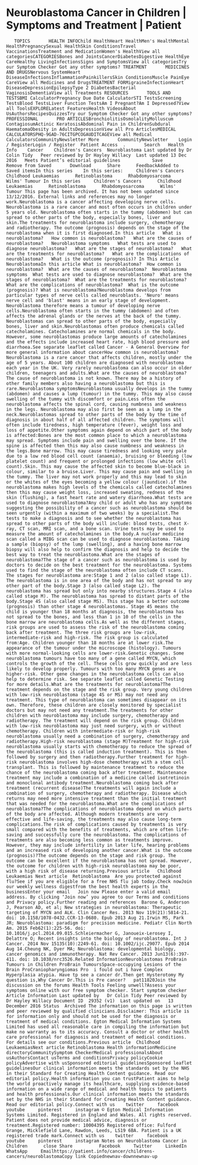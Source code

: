 # Neuroblastoma Cancer in Children | Symptoms and Treatment | Patient

       TOPICS       HEALTH INFOChild HealthHeart HealthMen's HealthMental HealthPregnancySexual HealthSkin ConditionsTravel VaccinationsTreatment and MedicationWomen's HealthView all categoriesCATEGORIESBones and JointsCancerDiabetesDigestive HealthEye CareHealthy LivingInfectionsSigns and SymptomsView all categoriesTry our Symptom Checker Got any other symptoms? TREATMENT       MEDICINES AND DRUGSNervous SystemHeart DiseaseInfectionsInflammationPainkillersSkin ConditionsMuscle PainEye CareView all Medicines and DrugsTREATMENT FORMigraineInfectionHeart DiseaseDepressionEpilepsyType 2 DiabetesBacterial VaginosisDementiaView all Treatments RESOURCES       TOOLS AND TESTSBMI CalculatorPregnancy Due Date CalculatorSTI TestsScreening TestsBlood TestsLiver Function TestsAm I Pregnant?Am I Depressed?View all ToolsEXPLORELatest FeaturesHealth VideosAbout UsAuthorsRecipesQuizzesTry our Symptom Checker Got any other symptoms? PROFESSIONAL       PRO ARTICLESBronchiolitisOsmolalityMolluscum ContagiosumActinic KeratosisAbdominal Pain in ChildrenSubdural HaematomaObesity in AdultsDepressionView all Pro ArticlesMEDICAL CALCULATORSPHQ-9GAD-76CITGPCOGAUDITCAGEView all Medical CalculatorsCommunityNewsletter More       CommunityNewsletter    Login / RegisterLogin / Register  Patient Access  .       Search   Health Info    Cancer    Children's Cancers  Neuroblastoma Last updated by Dr Colin Tidy   Peer reviewed by Dr Hayley Willacy  Last updated 13 Dec 2016   Meets Patient’s editorial guidelines            Save       Remove from Saved       Download      Share      FeedbackAdded to  Saved itemsIn this series    In this series:     Children's Cancers      Childhood Leukaemias      Retinoblastoma      Rhabdomyosarcoma      Wilms' Tumour In this series     Children's Cancers      Childhood Leukaemias      Retinoblastoma      Rhabdomyosarcoma      Wilms' Tumour This page has been archived. It has not been updated since 13/12/2016. External links and references may no longer work.Neuroblastoma is a cancer affecting developing nerve cells. Neuroblastoma is a rare cancer and most often occurs in children under 5 years old. Neuroblastoma often starts in the tummy (abdomen) but can spread to other parts of the body, especially bones, liver and skin.The treatments for neuroblastoma include surgery, chemotherapy and radiotherapy. The outcome (prognosis) depends on the stage of the neuroblastoma when it is first diagnosed.In this article   What is neuroblastoma?   How common is neuroblastoma?   What are the causes of neuroblastoma?   Neuroblastoma symptoms   What tests are used to diagnose neuroblastoma?   What are the stages of neuroblastoma?   What are the treatments for neuroblastoma?   What are the complications of neuroblastoma?   What is the outcome (prognosis)? In This Article     NeuroblastomaIn this article What is neuroblastoma?  How common is neuroblastoma?  What are the causes of neuroblastoma?  Neuroblastoma symptoms  What tests are used to diagnose neuroblastoma?  What are the stages of neuroblastoma?  What are the treatments for neuroblastoma?  What are the complications of neuroblastoma?  What is the outcome (prognosis)? What is neuroblastoma?Neuroblastoma develops from particular types of nerve cells called neuroblasts. 'Neuro' means nerve cell and 'blast' means in an early stage of development. Neuroblastoma therefore means a tumour of developing nerve cells.Neuroblastoma often starts in the tummy (abdomen) and often affects the adrenal glands or the nerves at the back of the tummy. Neuroblastomas can spread to other parts of the body, especially bones, liver and skin.Neuroblastomas often produce chemicals called catecholamines. Catecholamines are normal chemicals in the body. However, some neuroblastomas produce large amounts of catecholamines and the effects include increased heart rate, high blood pressure and diarrhoea.See separate leaflet called Cancer - A General Overview for more general information about cancerHow common is neuroblastoma?Neuroblastoma is a rare cancer that affects children, mostly under the age of 5 years. About 100 children are diagnosed with neuroblastoma each year in the UK. Very rarely neuroblastoma can also occur in older children, teenagers and adults.What are the causes of neuroblastoma?The cause of neuroblastoma is not known. There may be a history of other family members also having a neuroblastoma but this is rare.Neuroblastoma symptomsNeuroblastoma usually develops in the tummy (abdomen) and causes a lump (tumour) in the tummy. This may also cause swelling of the tummy with discomfort or pain.Less often the neuroblastoma affects the spinal cord, causing numbness and weakness in the legs. Neuroblastoma may also first be seen as a lump in the neck.Neuroblastomas spread to other parts of the body by the time of diagnosis in about half of all affected children. The symptoms will often include tiredness, high temperature (fever), weight loss and loss of appetite.Other symptoms again depend on which part of the body is affected:Bones are the most common place to which a neuroblastoma may spread. Symptoms include pain and swelling over the bone. If the spine is affected then this may also cause numbness and weakness in the legs.Bone marrow. This may cause tiredness and looking very pale due to a low red blood cell count (anaemia), bruising or bleeding (low platelet count) and frequent or prolonged infections (low white cell count).Skin. This may cause the affected skin to become blue-black in colour, similar to a bruise.Liver. This may cause pain and swelling in the tummy. The liver may not work properly and this may lead to skin or the whites of the eyes becoming a yellow colour (jaundice).if the neuroblastoma makes high levels of the chemicals called catecholamines then this may cause weight loss, increased sweating, redness of the skin (flushing), a fast heart rate and watery diarrhoea.What tests are used to diagnose neuroblastoma?Any child or adult who has any symptoms suggesting the possibility of a cancer such as neuroblastoma should be seen urgently (within a maximum of two weeks) by a specialist.The tests to make a diagnosis and to see whether the neuroblastoma has spread to other parts of the body will include: blood tests, chest X-ray, CT scan, MRI scan, and a bone scan. Urine tests may be used to measure the amount of catecholamines in the body.A nuclear medicine scan called a MIBG scan can be used to diagnose neuroblastoma. Taking a sample (biopsy) of the lump (swelling), and a having bone marrow biopsy will also help to confirm the diagnosis and help to decide the best way to treat the neuroblastoma.What are the stages of neuroblastoma?The stage of a cancer such as neuroblastoma is used by doctors to decide on the best treatment for the neuroblastoma. Systems used to find the stage of the neuroblastoma often include CT scans. The stages for neuroblastoma are:Stage 1 and 2 (also called stage L1). The neuroblastoma is in one area of the body and has not spread to any other part of the body.Stage 3 (also called stage L2). The neuroblastoma has spread but only into nearby structures.Stage 4 (also called stage M). The neuroblastoma has spread to distant parts of the body.Stage 4S (also called stage MS). This stage has a better outcome (prognosis) than other stage 4 neuroblastomas. Stage 4S means the child is younger than 18 months at diagnosis, the neuroblastoma has not spread to the bones, and less than 1 in 10 of the cells in the bone marrow are neuroblastoma cells.As well as the different stages, risk groups are used to assess the risk of the neuroblastoma coming back after treatment. The three risk groups are low-risk, intermediate-risk and high-risk. The risk group is calculated from:Age. Children younger than 18 months are at lower risk.The appearance of the tumour under the microscope (histology). Tumours with more normal-looking cells are lower-risk.Genetic changes. Some neuroblastoma tumours have too many of a gene called MYCN, which controls the growth of the cell. These cells grow quickly and are less likely to develop properly. Tumours with too many MYCN genes are higher-risk. Other gene changes in the neuroblastoma cells can also help to determine risk. See separate leaflet called Genetic Testing for more details.What are the treatments for neuroblastoma?The treatment depends on the stage and the risk group. Very young children with low-risk neuroblastoma (stage 4S or MS) may not need any treatment. This type of neuroblastoma can sometimes disappear on its own. Therefore, these children are closely monitored by specialist doctors but may not need any treatment.The treatments for other children with neuroblastoma may include surgery, chemotherapy and radiotherapy. The treatment will depend on the risk group. Children with low-risk neuroblastoma may just need surgery, with or without chemotherapy. Children with intermediate-risk or high-risk neuroblastoma usually need a combination of surgery, chemotherapy and radiotherapy.High-risk neuroblastoma (stage M)Treatment for high-risk neuroblastoma usually starts with chemotherapy to reduce the spread of the neuroblastoma (this is called induction treatment). This is then followed by surgery and then radiotherapy.Further treatment for high-risk neuroblastoma involves high-dose chemotherapy with a stem cell transplant. This is followed by maintenance treatment to reduce the chance of the neuroblastoma coming back after treatment. Maintenance treatment may include a combination of a medicine called isotretinoin and monoclonal antibody treatment.Neuroblastoma coming back after treatment (recurrent disease)The treatments will again include a combination of surgery, chemotherapy and radiotherapy. Disease which returns may need more intensive treatment than the initial treatment that was needed for the neuroblastoma.What are the complications of neuroblastoma?The complications of neuroblastoma depend on which parts of the body are affected. Although modern treatments are very effective and life-saving, the treatments may also cause long-term complications.The risk of complications caused by treatments is very small compared with the benefits of treatments, which are often life-saving and successfully cure the neuroblastoma. The complications of treatments are also becoming less common as treatments improve. However, they may include infertility in later life, hearing problems and an increased risk of developing another cancer.What is the outcome (prognosis)?The outcome depends on the stage and risk group. The outcome can be excellent if the neuroblastoma has not spread. However, the outcome for children with high-risk neuroblastoma may be poor, with a high risk of disease returning.Previous article   Childhood Leukaemias Next article  Retinoblastoma  Are you protected against flu?See if you are eligible for a free NHS flu jab today.Check nowJoin our weekly wellness digestfrom the best health experts in the businessEnter your email   Join now Please enter a valid email address. By clicking ‘Join now’ you agree to our Terms and conditions and Privacy policy.Further reading and references  Barone G, Anderson J, Pearson AD, et al; New strategies in neuroblastoma: Therapeutic targeting of MYCN and ALK. Clin Cancer Res. 2013 Nov 119(21):5814-21. doi: 10.1158/1078-0432.CCR-13-0680. Epub 2013 Aug 21.Irwin MS, Park JR; Neuroblastoma: paradigm for precision medicine. Pediatr Clin North Am. 2015 Feb62(1):225-56. doi: 10.1016/j.pcl.2014.09.015.Schleiermacher G, Janoueix-Lerosey I, Delattre O; Recent insights into the biology of neuroblastoma. Int J Cancer. 2014 Nov 15135(10):2249-61. doi: 10.1002/ijc.29077. Epub 2014 Aug 14.Cheung NK, Dyer MA; Neuroblastoma: developmental biology, cancer genomics and immunotherapy. Nat Rev Cancer. 2013 Jun13(6):397-411. doi: 10.1038/nrc3526.Related InformationNeuroblastomas ProBrain Tumours in Children ProBrain TumoursSpace-occupying Lesions of the Brain ProCraniopharyngiomas Pro  i fould out i have Complex Hyperplasia atypia. Have tp see a cancer dr.Then get Hysterotomy My question is,Why Cancer Dr.This is Pre cancer?   pat11820Join the discussion on the forums Health Tools Feeling unwell?Assess your symptoms online with our free symptom checker. Start symptom checker Article Information Last updated by   Dr Colin Tidy Peer reviewed by  Dr Hayley Willacy Document ID  29352 (v1)  Last updated on   13 December 2016 Status  Archived The information on this page is written and peer reviewed by qualified clinicians.Disclaimer: This article is for information only and should not be used for the diagnosis or treatment of medical conditions. Egton Medical Information Systems Limited has used all reasonable care in compiling the information but make no warranty as to its accuracy. Consult a doctor or other health care professional for diagnosis and treatment of medical conditions. For details see our conditions.Previous article  Childhood LeukaemiasNext article Retinoblastoma Health informationMedicine directoryCommunitySymptom CheckerMedical professionalsAbout usAuthorsContact usTerms and conditionsPrivacy policyCookie policyAdvertise with usSponsored editorial guidelinesSponsored leaflet guidelinesOur clinical information meets the standards set by the NHS in their Standard for Creating Health Content guidance. Read our editorial policy.Health information you can trustPatient aims to help the world proactively manage its healthcare, supplying evidence-based information on a wide range of medical and health topics to patients and health professionals.Our clinical information meets the standards set by the NHS in their Standard for Creating Health Content guidance. Read our editorial policy.Connect with us    twitter     facebook     youtube     pinterest     instagram © Egton Medical Information Systems Limited. Registered in England and Wales. All rights reserved. Patient does not provide medical advice, diagnosis or treatment.Registered number: 10004395 Registered office: Fulford Grange, Micklefield Lane, Rawdon, Leeds, LS19 6BA. Patient is a UK registered trade mark.Connect with us    twitter     facebook     youtube     pinterest     instagram Notes on Neuroblastoma Cancer in Children      close Share          Facebook     Twitter     LinkedIn     WhatsApp     Emailhttps://patient.info/cancer/childrens-cancers/neuroblastomaCopy link Copiednewnav-downnewnav-up


